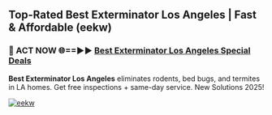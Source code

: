 ## Top-Rated Best Exterminator Los Angeles | Fast & Affordable (eekw)

<h3>🐜 ACT NOW 🌐==►► <a href="https://tinyurl.com/2dysvsjj" rel="nofollow">Best Exterminator Los Angeles Special Deals</a></h3>

**Best Exterminator Los Angeles** eliminates rodents, bed bugs, and termites in LA homes. Get free inspections + same-day service. New Solutions 2025!

[![eekw](https://i.imgur.com/JCYaghj.jpeg)](https://tinyurl.com/2dysvsjj)